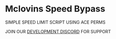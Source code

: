 # Mclovins Speed Bypass
SIMPLE SPEED LIMIT SCRIPT USING ACE PERMS

JOIN OUR [DEVELOPMENT DISCORD](https://discord.gg/xFXe2S5eut) FOR SUPPORT

